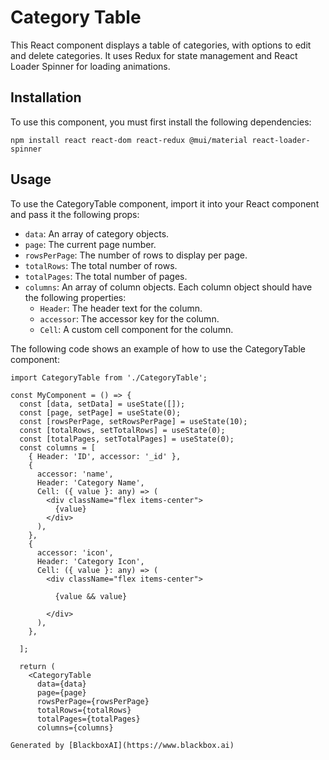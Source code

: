  # Category Table

This React component displays a table of categories, with options to edit and delete categories. It uses Redux for state management and React Loader Spinner for loading animations.

## Installation

To use this component, you must first install the following dependencies:

```
npm install react react-dom react-redux @mui/material react-loader-spinner
```

## Usage

To use the CategoryTable component, import it into your React component and pass it the following props:

* `data`: An array of category objects.
* `page`: The current page number.
* `rowsPerPage`: The number of rows to display per page.
* `totalRows`: The total number of rows.
* `totalPages`: The total number of pages.
* `columns`: An array of column objects. Each column object should have the following properties:
    * `Header`: The header text for the column.
    * `accessor`: The accessor key for the column.
    * `Cell`: A custom cell component for the column.

The following code shows an example of how to use the CategoryTable component:

```typescriptreact
import CategoryTable from './CategoryTable';

const MyComponent = () => {
  const [data, setData] = useState([]);
  const [page, setPage] = useState(0);
  const [rowsPerPage, setRowsPerPage] = useState(10);
  const [totalRows, setTotalRows] = useState(0);
  const [totalPages, setTotalPages] = useState(0);
  const columns = [
    { Header: 'ID', accessor: '_id' },
    {
      accessor: 'name',
      Header: 'Category Name',
      Cell: ({ value }: any) => (
        <div className="flex items-center">
          {value}
        </div>
      ),
    },
    {
      accessor: 'icon',
      Header: 'Category Icon',
      Cell: ({ value }: any) => (
        <div className="flex items-center">

          {value && value}

        </div>
      ),
    },

  ];

  return (
    <CategoryTable
      data={data}
      page={page}
      rowsPerPage={rowsPerPage}
      totalRows={totalRows}
      totalPages={totalPages}
      columns={columns}

Generated by [BlackboxAI](https://www.blackbox.ai)